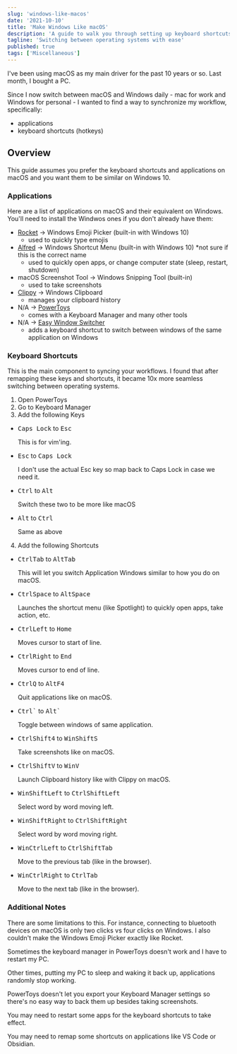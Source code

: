 ```yaml
---
slug: 'windows-like-macos'
date: '2021-10-10'
title: 'Make Windows Like macOS'
description: 'A guide to walk you through setting up keyboard shortcuts and applications to feel similar on Windows as they do on macOS.'
tagline: 'Switching between operating systems with ease'
published: true
tags: ['Miscellaneous']
---
```


I've been using macOS as my main driver for the past 10 years or so. Last month, I bought a PC.

Since I now switch between macOS and Windows daily - mac for work and Windows for personal - I wanted to find a way to synchronize my workflow, specifically:

- applications
- keyboard shortcuts (hotkeys)

## Overview

This guide assumes you prefer the keyboard shortcuts and applications on macOS and you want them to be similar on Windows 10.

### Applications

Here are a list of applications on macOS and their equivalent on Windows. You'll need to install the Windwos ones if you don't already have them:

- [Rocket](http://www.get-emoji.com/rocket/) -> Windows Emoji Picker (built-in with Windows 10)
  - used to quickly type emojis
- [Alfred](https://www.alfredapp.com/) -> Windows Shortcut Menu (built-in with Windows 10) \*not sure if this is the correct name
  - used to quickly open apps, or change computer state (sleep, restart, shutdown)
- macOS Screenshot Tool -> Windows Snipping Tool (built-in)
  - used to take screenshots
- [Clippy](https://github.com/Clipy/Clipy) -> Windows Clipboard
  - manages your clipboard history
- N/A -> [PowerToys](https://github.com/microsoft/PowerToys)
  - comes with a Keyboard Manager and many other tools
- N/A -> [Easy Window Switcher](https://neosmart.net/EasySwitch/)
  - adds a keyboard shortcut to switch between windows of the same application on Windows

### Keyboard Shortcuts

This is the main component to syncing your workflows. I found that after remapping these keys and shortcuts, it became 10x more seamless switching between operating systems.

1. Open PowerToys
2. Go to Keyboard Manager
3. Add the following Keys

<ul>
  <li> 
    <kbd>Caps Lock</kbd> to <kbd>Esc</kbd>
    <p>This is for vim'ing.</p>
  </li>
  <li> 
    <kbd>Esc</kbd> to <kbd>Caps Lock</kbd>
    <p>I don't use the actual Esc key so map back to Caps Lock in case we need it.</p>
  </li>
  <li> 
    <kbd>Ctrl</kbd> to <kbd>Alt</kbd>
    <p>Switch these two to be more like macOS</p>
  </li>
  <li> 
    <kbd>Alt</kbd> to <kbd>Ctrl</kbd>
    <p>Same as above</p>
  </li>
</ul>

4. Add the following Shortcuts

<ul>
  <li> 
    <kbd>Ctrl</kbd><kbd>Tab</kbd> to <kbd>Alt</kbd><kbd>Tab</kbd>
    <p>This will let you switch Application Windows similar to how you do on macOS.</p>
  </li>
  <li> 
    <kbd>Ctrl</kbd><kbd>Space</kbd> to <kbd>Alt</kbd><kbd>Space</kbd>
    <p>Launches the shortcut menu (like Spotlight) to quickly open apps, take action, etc.</p>
  </li>
  <li> 
    <kbd>Ctrl</kbd><kbd>Left</kbd> to <kbd>Home</kbd>
    <p>Moves cursor to start of line.</p>
  </li>
  <li> 
    <kbd>Ctrl</kbd><kbd>Right</kbd> to <kbd>End</kbd>
    <p>Moves cursor to end of line.</p>
  </li>
  <li> 
    <kbd>Ctrl</kbd><kbd>Q</kbd> to <kbd>Alt</kbd><kbd>F4</kbd>
    <p>Quit applications like on macOS.</p>
  </li>
  <li> 
    <kbd>Ctrl</kbd><kbd>`</kbd> to <kbd>Alt</kbd><kbd>`</kbd>
    <p>Toggle between windows of same application.</p>
  </li>
  <li> 
    <kbd>Ctrl</kbd><kbd>Shift</kbd><kbd>4</kbd> to <kbd>Win</kbd><kbd>Shift</kbd><kbd>S</kbd>
    <p>Take screenshots like on macOS.</p>
  </li>
  <li> 
    <kbd>Ctrl</kbd><kbd>Shift</kbd><kbd>V</kbd> to <kbd>Win</kbd><kbd>V</kbd>
    <p>Launch Clipboard history like with Clippy on macOS.</p>
  </li>
  <li> 
    <kbd>Win</kbd><kbd>Shift</kbd><kbd>Left</kbd> to <kbd>Ctrl</kbd><kbd>Shift</kbd><kbd>Left</kbd>
    <p>Select word by word moving left.</p>
  </li>
  <li> 
    <kbd>Win</kbd><kbd>Shift</kbd><kbd>Right</kbd> to <kbd>Ctrl</kbd><kbd>Shift</kbd><kbd>Right</kbd>
    <p>Select word by word moving right.</p>
  </li>
  <li> 
    <kbd>Win</kbd><kbd>Ctrl</kbd><kbd>Left</kbd> to <kbd>Ctrl</kbd><kbd>Shift</kbd><kbd>Tab</kbd>
    <p>Move to the previous tab (like in the browser).</p>
  </li>
  <li> 
    <kbd>Win</kbd><kbd>Ctrl</kbd><kbd>Right</kbd> to <kbd>Ctrl</kbd><kbd>Tab</kbd>
    <p>Move to the next tab (like in the browser).</p>
  </li>
</ul>

### Additional Notes

There are some limitations to this. For instance, connecting to bluetooth devices on macOS is only two clicks vs four clicks on Windows. I also couldn't make the Windows Emoji Picker exactly like Rocket.

Sometimes the keyboard manager in PowerToys doesn't work and I have to restart my PC.

Other times, putting my PC to sleep and waking it back up, applications randomly stop working.

PowerToys doesn't let you export your Keyboard Manager settings so there's no easy way to back them up besides taking screenshots.

You may need to restart some apps for the keyboard shortcuts to take effect.

You may need to remap some shortcuts on applications like VS Code or Obsidian.
